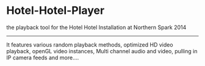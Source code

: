Hotel-Hotel-Player
==================

the playback tool for the Hotel Hotel Installation at Northern Spark 2014

---

It features various random playback methods, optimized HD video playback, openGL video instances, Multi channel audio and video, pulling in IP camera feeds and more....

